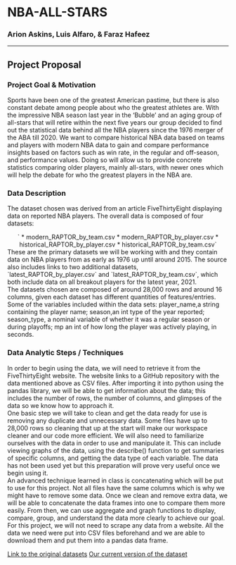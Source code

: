 # NBA-ALL-STARS <br>
### Arion Askins, Luis Alfaro, & Faraz Hafeez

---------------------------------------------------------------

## Project Proposal<br>

### Project Goal & Motivation <br>
Sports have been one of the greatest American pastime, but there is also constant debate among people about who the greatest athletes are. With the impressive NBA season last year in the ‘Bubble’ and an aging group of all-stars that will retire within the next five years our group decided to find out the statistical data behind all the NBA players since the 1976 merger of the ABA till 2020. We want to compare historical NBA data based on teams and players with modern NBA data to gain and compare performance insights based on factors such as win rate, in the regular and off-season, and performance values. Doing so will allow us to provide concrete statistics comparing older players, mainly all-stars, with newer ones which will help the debate for who the greatest players in the NBA are. 
<br>

### Data Description <br>
The dataset chosen was derived from an article FiveThirtyEight displaying data on reported NBA players. The overall data is composed of four datasets:
<center>`
* modern_RAPTOR_by_team.csv
* modern_RAPTOR_by_player.csv
* historical_RAPTOR_by_player.csv
* historical_RAPTOR_by_team.csv`
</center>
These are the primary datasets we will be working with and they contain data on NBA players from as early as 1976 up until around 2015. The source also includes links to two additional datasets, `latest_RAPTOR_by_player.csv` and `latest_RAPTOR_by_team.csv`, which both include data on all breakout players for the latest year, 2021. <br>
The datasets chosen are composed of around 28,000 rows and around 16 columns, given each dataset has different quantities of features/entries. Some of the variables included within the data sets: player_name,a string containing the player name; season,an int type of the year reported;  season_type, a nominal variable of whether it was a regular season or during playoffs; mp an int of how long the player was actively playing, in seconds.
<br>

### Data Analytic Steps / Techniques <br>
In order to begin using the data, we will need to retrieve it from the FiveThirtyEight website. The website links to a GitHub repository with the data mentioned above as CSV files. After importing it into python using the pandas library, we will be able to get information about the data; this includes the number of rows, the number of columns, and glimpses of the data so we know how to approach it. <br>
One basic step we will take to clean and get the data ready for use is removing any duplicate and unnecessary data. Some files have up to 28,000 rows so cleaning that up at the start will make our workspace cleaner and our code more efficient. We will also need to familiarize ourselves with the data in order to use and manipulate it. This can include viewing graphs of the data, using the describe() function to get summaries of specific columns, and getting the data type of each variable. The data has not been used yet but this preparation will prove very useful once we begin using it. <br>
An advanced technique learned in class is concatenating which will be put to use for this project. Not all files have the same columns which is why we might have to remove some data. Once we clean and remove extra data, we will be able to concatenate the data frames into one to compare them more easily. From then, we can use aggregate and graph functions to display, compare, group, and understand the data more clearly to achieve our goal. <br>
For this project, we will not need to scrape any data from a website. All the data we need were put into CSV files beforehand and we are able to download them and put them into a pandas data frame. <br>

[Link to the original datasets](https://github.com/fivethirtyeight/data/tree/master/nba-raptor)
[Our current version of the dataset](https://docs.google.com/spreadsheets/d/1vJCiUG7K_vsxXSn9VkqHklY9X73OGxxoi45pk9GyeEM/edit?usp=sharing)
